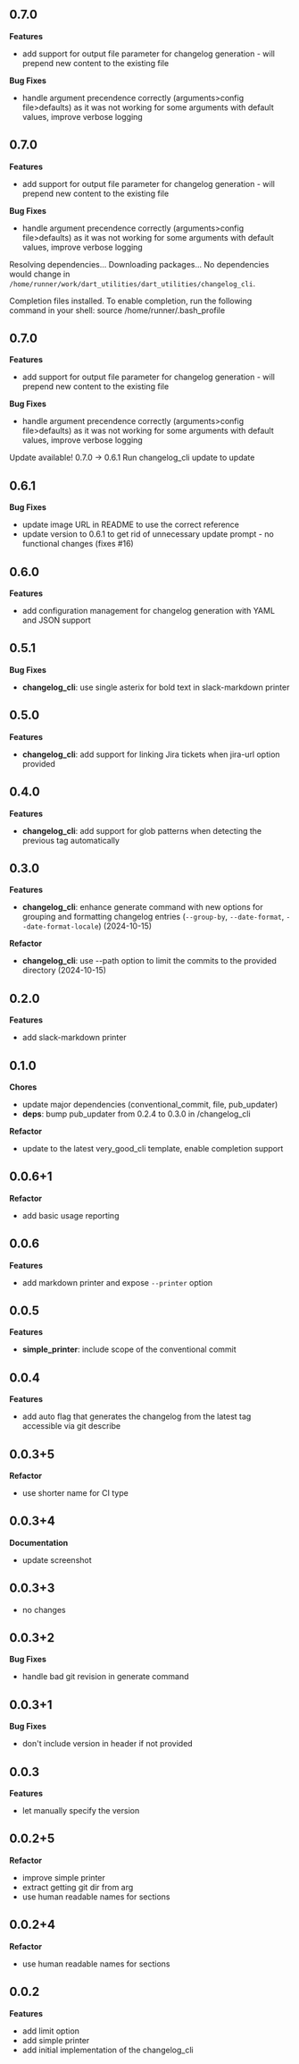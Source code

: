 ## 0.7.0

**Features**

- add support for output file parameter for changelog generation - will prepend new content to the existing file

**Bug Fixes**

- handle argument precendence correctly (arguments>config file>defaults) as it was not working for some arguments with default values, improve verbose logging


## 0.7.0

**Features**

- add support for output file parameter for changelog generation - will prepend new content to the existing file

**Bug Fixes**

- handle argument precendence correctly (arguments>config file>defaults) as it was not working for some arguments with default values, improve verbose logging


Resolving dependencies...
Downloading packages...
No dependencies would change in `/home/runner/work/dart_utilities/dart_utilities/changelog_cli`.

Completion files installed. To enable completion, run the following command in your shell:
source /home/runner/.bash_profile

## 0.7.0

**Features**

- add support for output file parameter for changelog generation - will prepend new content to the existing file

**Bug Fixes**

- handle argument precendence correctly (arguments>config file>defaults) as it was not working for some arguments with default values, improve verbose logging



Update available! 0.7.0 → 0.6.1
Run changelog_cli update to update

## 0.6.1

**Bug Fixes**

- update image URL in README to use the correct reference
- update version to 0.6.1 to get rid of unnecessary update prompt - no functional changes (fixes #16)

## 0.6.0

**Features**

- add configuration management for changelog generation with YAML and JSON support

## 0.5.1

**Bug Fixes**

- **changelog_cli**: use single asterix for bold text in slack-markdown printer

## 0.5.0

**Features**

- **changelog_cli**: add support for linking Jira tickets when jira-url option provided

## 0.4.0

**Features**

- **changelog_cli**: add support for glob patterns when detecting the previous tag automatically

## 0.3.0

**Features**

- **changelog_cli**: enhance generate command with new options for grouping and formatting changelog entries (`--group-by`, `--date-format`, `--date-format-locale`) (2024-10-15)

**Refactor**

- **changelog_cli**: use --path option to limit the commits to the provided directory (2024-10-15)

## 0.2.0

**Features**

- add slack-markdown printer

## 0.1.0

**Chores**

- update major dependencies (conventional_commit, file, pub_updater)
- **deps**: bump pub_updater from 0.2.4 to 0.3.0 in /changelog_cli

**Refactor**

- update to the latest very_good_cli template, enable completion support

## 0.0.6+1

**Refactor**

- add basic usage reporting

## 0.0.6

**Features**

- add markdown printer and expose `--printer` option

## 0.0.5

**Features**

- **simple_printer**: include scope of the conventional commit

## 0.0.4

**Features**

- add auto flag that generates the changelog from the latest tag accessible via git describe

## 0.0.3+5

**Refactor**

- use shorter name for CI type

## 0.0.3+4

**Documentation**

- update screenshot

## 0.0.3+3

- no changes

## 0.0.3+2

**Bug Fixes**

- handle bad git revision in generate command

## 0.0.3+1

**Bug Fixes**

- don't include version in header if not provided

## 0.0.3

**Features**

- let manually specify the version

## 0.0.2+5

**Refactor**

- improve simple printer
- extract getting git dir from arg
- use human readable names for sections

## 0.0.2+4

**Refactor**

- use human readable names for sections

## 0.0.2

**Features**

- add limit option
- add simple printer
- add initial implementation of the changelog_cli
